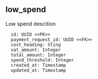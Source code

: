 ## low_spend

Low spend descition

```
  id: UUID <<PK>>
  payment_request_id: UUID <<FK>>
  cost_heading: Sting
  vat_amount: Integer
  total_amount: Integer
  spend_threshold: Integer
  created_at: Timestamp
  updated_at: Timestamp
```

